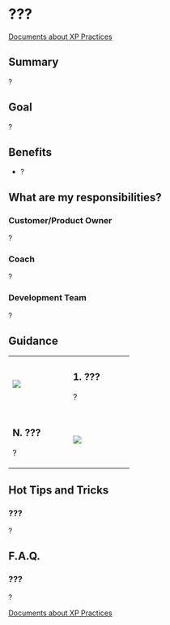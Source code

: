 # ???

[Documents about XP Practices](README.md)

## Summary

?

## Goal

?

## Benefits

* ?

## What are my responsibilities?

### Customer/Product Owner

?

### Coach

?

### Development Team

?

## Guidance

<table style="border=none!important">
<tr height=100%>

<!--Fist Item -->
<td width=30%>
    <img src="./images/?" >
</td>
<td>

### 1.	???

?

</td>
</tr>

<!--N Item -->
<tr>
<td>

### N.	???

?

</td>
<td width=30%>
    <img src="./images/?" >
</td>
</tr>
</table>

## Hot Tips and Tricks

### ???

?

## F.A.Q.

### ???

?

[Documents about XP Practices](README.md)
